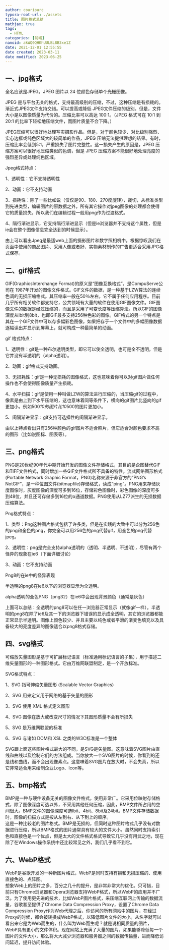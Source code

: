 ```yaml
---
author: couriourc
typora-root-url: ./assets
title: 图片格式总结
mathjax: true
tags:
  - HTML
categories: [前端]
nanoid: akWQ0QHKhUULBL8B3xe1Z
date: 2021-12-01 12:55:55
date created: 2023-03-11
date modified: 2023-06-25
---
```


## 一、jpg格式

全名应该是JPEG。JPEG 图片以 24 位颜色存储单个光栅图像。

JPEG 是与平台无关的格式，支持最高级别的压缩，不过，这种压缩是有损耗的。渐近式JPEG文件支持交错。可以提高或降低 JPEG文件压缩的级别。但是，文件大小是以图像质量为代价的。压缩比率可以高达 100:1。（JPEG 格式可在 10:1 到 20:1 的比率下轻松地压缩文件，而图片质量不会下降。）

JPEG压缩可以很好地处理写实摄影作品。但是，对于颜色较少、对比级别强烈、实心边框或纯色区域大的较简单的作品，JPEG 压缩无法提供理想的结果。有时，压缩比率会低到5:1，严重损失了图片完整性。这一损失产生的原因是，JPEG 压缩方案可以很好地压缩类似的色调，但是 JPEG 压缩方案不能很好地处理亮度的强烈差异或处理纯色区域。

Jpeg格式特点：

1、透明性：它不支持透明性

2、动画：它不支持动画

3、损耗性：除了一些比如说（仅仅是90、180、270度旋转），裁切，从标准类型到先进类型，编辑图片的原数据之外，所有其它操作对jpeg图像的处理都会使得它的质量损失，所以我们在编辑过程一般用png作为过渡格式。

4、隔行渐进显示，它支持隔行渐进显示（但是ie浏览器并不支持这个属性，但是ie会在整个图像信息完全达到的时候显示）。

由上可以看出Jpeg是最适web上面的摄影图片和数字照相机中。根据惊叹我们在页面中使用的商品图片、采用人像或者好、实物素材制作的广告更适合采用JPG格式保存。

## 二、gif格式

GIF(GraphicsInterchange Format)的原义是“图像互换格式”，是CompuServe公司在 1987年开发的图像文件格式。GIF文件的数据，是一种基于LZW算法的连续色调的无损压缩格式。其压缩率一般在50％左右，它不属于任何应用程序。目前几乎所有相关软件都支持它，公共领域有大量的软件在使用GIF图像文件。GIF图像文件的数据是经过压缩的，而且是采用了可变长度等压缩算法。所以GIF的图像深度从lbit到8bit，也即GIF最多支持256种色彩的图像。GIF格式的另一个特点是其在一个GIF文件中可以存多幅彩色图像，如果把存于一个文件中的多幅图像数据逐幅读出并显示到屏幕上，就可构成一种最简单的动画。

gif 格式特点：

1、透明性：gif是一种布尔透明类型，即它可以使全透明，也可是全不透明，但是它并没有半透明的（alpha透明）。

2、动画：gif格式支持动画。

3、无损耗性：gif是一种无损耗的图像格式，这也意味着你可以对gif图片做任何操作也不会使得图像质量产生损耗。

4、水平扫描：gif是使用一种叫做LZW的算法进行压缩的，当压缩gif的过程中，像素是由上到下水平压缩的，这也意味着同等条件下，横向的gif图片比竖向的gif更加小。例如500*10的图片比10*500的图片更加小。

5、间隔渐进显示：gif支持可选择性的间隔渐进显示。

由以上特点看出只有256种颜色的gif图片不适合照片，但它适合对颜色要求不高的图形（比如说图标、图表等）。

## 三、png格式

PNG是20世纪90年代中期开始开发的图像文件存储格式，其目的是企图替代GIF和TIFF文件格式，同时增加一些GIF文件格式所不具备的特性。流式网络图形格式(Portable Network Graphic Format，PNG)名称来源于非官方的“PNG’s NotGIF”，是一种位图文件(bitmapfile)存储格式，读成“ping”。PNG用来存储灰度图像时，灰度图像的深度可多到16位，存储彩色图像时，彩色图像的深度可多到48位，并且还可存储多到16位的α通道数据。PNG使用从LZ77派生的无损数据压缩算法。

Png格式特点：

1、类型：Png这种图片格式包括了许多类，但是在实践的大致中可以分为256色的png和全色的png，你完全可以用256色的png代替gif，用全色的png代替jpeg。

2、透明性：png是完全支持alpha透明的（透明、半透明、不透明），尽管有两个怪异的现象在ie6（下面详细讨论）

3、动画：它不支持动画

Png8的在ie中的怪异表现

半透明的png8在ie6以下的浏览器显示为全透明。

alpha透明的全色PNG（png32）在ie6中会出现背景颜色（通常是灰色）

上面可以总结：全透明的png8可以在任一浏览器正常显示（就像gif一样）。半透明的png8在除了ie6及其一下的浏览器下错误的显示成全透明，其它的浏览器都能正常显示半透明。图像上颜色较少、并且主要以纯色或者平滑的渐变色填充以及具备较大的亮度差异的图像适合以png8格式存储。

## 四、svg格式

可缩放矢量图形是基于可扩展标记语言（标准通用标记语言的子集），用于描述二维矢量图形的一种图形格式。它由万维网联盟制定，是一个开放标准。

SVG格式特点：

1、SVG 指可伸缩矢量图形 (Scalable Vector Graphics)

2、SVG 用来定义用于网络的基于矢量的图形

3、SVG 使用 XML 格式定义图形

4、SVG 图像在放大或改变尺寸的情况下其图形质量不会有所损失

5、SVG 是万维网联盟的标准

6、SVG 与诸如 DOM和 XSL 之类的W3C标准是一个整体

SVG跟上面这些图片格式最大的不同，是SVG是矢量图。这意味着SVG图片由直线和曲线以及绘制它们的方法组成。当你放大一个SVG图片的时候，你看到的还是线和曲线，而不会出现像素点。这意味着SVG图片在放大时，不会失真，所以它非常适合用来绘制企业Logo、Icon等。

## 五、bmp格式

BMP是一种与硬件设备无关的图像文件格式，使用非常广。它采用位映射存储格式，除了图像深度可选以外，不采用其他任何压缩，因此，BMP文件所占用的空间很大。BMP文件的图像深度可选lbit、4bit、8bit及24bit。BMP文件存储数据时，图像的扫描方式是按从左到右、从下到上的顺序。  
这是一种比较老的图片格式。BMP是无损的，但同时这种图片格式几乎没有对数据进行压缩，所以BMP格式的图片通常具有较大的文件大小。虽然同时支持索引色和直接色是一个优点，但是太大的文件格式格式导致它几乎没有用武之地，现在除了在Windows操作系统中还比较常见之外，我们几乎看不到它。

## 六、WebP格式

WebP是谷歌开发的一种新图片格式，WebP是同时支持有损和无损压缩的、使用直接色的、点阵图。  
想象Web上的图片之多，百分之几十的提升，是非常非常大的优化。只可惜，目前只有Chrome浏览器和Opera浏览器支持WebP格式，所以WebP的应用并不广泛。为了使用更先进的技术，比如WebP图片格式，来压缩互联网上传输的数据流量，谷歌甚至提供了Chrome Data Compression Proxy，设置了Chrome Data Compression Proxy作为Web代理之后，你访问的所有网站中的图片，在经过Proxy的时候，都会被转换成WebP格式，以降低图片文件的大小。从名字就可以看出来它是为Web而生的，什么叫为Web而生呢？就是说相同质量的图片，WebP具有更小的文件体积。现在网站上充满了大量的图片，如果能够降低每一个图片的文件大小，那么将大大减少浏览器和服务器之间的数据传输量，进而降低访问延迟，提升访问体验。
